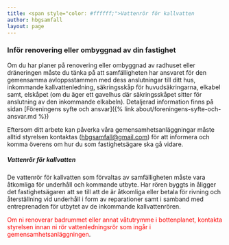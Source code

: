 ```yaml
---
title: <span style="color: #ffffff;">Vattenrör för kallvatten
author: hbgsamfall
layout: page
---
```


### Inför renovering eller ombyggnad av din fastighet  
Om du har planer på renovering eller ombyggnad av radhuset eller dräneringen måste du tänka på att samfälligheten har ansvaret för den gemensamma avloppsstammen med dess anslutningar till ditt hus, inkommande kallvattenledning, säkringsskåp för huvudsäkringarna, elkabel samt, elskåpet (om du äger ett gavelhus där säkringsskåpet sitter för anslutning av den inkommande elkabeln). Detaljerad information finns på sidan [Föreningens syfte och ansvar]({% link about/foreningens-syfte-och-ansvar.md %})    

Eftersom ditt arbete kan påverka våra gemensamhetsanläggningar måste alltid styrelsen kontaktas (hbgsamfall@gmail.com) för att informera och komma överens om hur du som fastighetsägare ska gå vidare.

##### Vattenrör för kallvatten
De vattenrör för kallvatten som förvaltas av samfälligheten måste vara åtkomliga för underhåll och kommande utbyte. Har rören byggts in åligger det fastighetsägaren att se till att de är åtkomliga eller betala för rivning och återställning vid underhåll i form av reparationer samt i samband med entreprenaden för utbytet av de inkommande kallvattenrören.  

<span style="color: #ff0000;">Om ni renoverar badrummet eller annat våtutrymme i bottenplanet, kontakta styrelsen innan ni rör vattenledningsrör som ingår i gemensamhetsanläggningen</span>.

